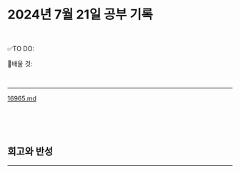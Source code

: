 # 2024년 7월 21일 공부 기록 

<br>

✅TO DO: 



💭배울 것:


<br>

---

[16965.md](..%2F..%2F..%2FAlgorithm%2FSolvedProblem%2F%EB%9E%9C%EB%8D%A4%EB%A7%88%EB%9D%BC%ED%86%A4%2F%EC%BD%94%EC%8A%A4007%2F16965%2F16965.md)


<br><br><br>





## 회고와 반성

---

